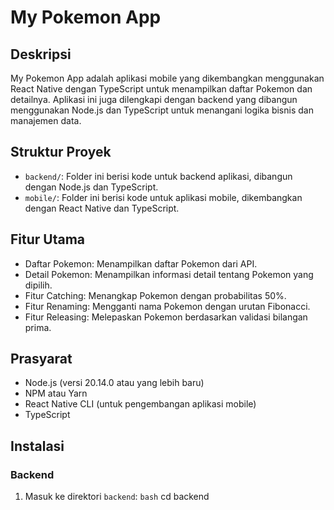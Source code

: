 # My Pokemon App

## Deskripsi

My Pokemon App adalah aplikasi mobile yang dikembangkan menggunakan React Native dengan TypeScript untuk menampilkan daftar Pokemon dan detailnya. Aplikasi ini juga dilengkapi dengan backend yang dibangun menggunakan Node.js dan TypeScript untuk menangani logika bisnis dan manajemen data.

## Struktur Proyek

- `backend/`: Folder ini berisi kode untuk backend aplikasi, dibangun dengan Node.js dan TypeScript.
- `mobile/`: Folder ini berisi kode untuk aplikasi mobile, dikembangkan dengan React Native dan TypeScript.

## Fitur Utama

- Daftar Pokemon: Menampilkan daftar Pokemon dari API.
- Detail Pokemon: Menampilkan informasi detail tentang Pokemon yang dipilih.
- Fitur Catching: Menangkap Pokemon dengan probabilitas 50%.
- Fitur Renaming: Mengganti nama Pokemon dengan urutan Fibonacci.
- Fitur Releasing: Melepaskan Pokemon berdasarkan validasi bilangan prima.

## Prasyarat

- Node.js (versi 20.14.0 atau yang lebih baru)
- NPM atau Yarn
- React Native CLI (untuk pengembangan aplikasi mobile)
- TypeScript

## Instalasi

### Backend

1. Masuk ke direktori `backend`:
   `bash`
   cd backend
